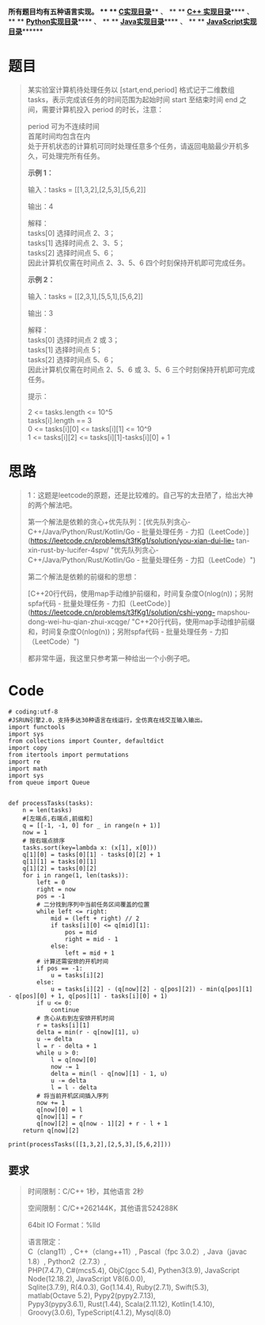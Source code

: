 **所有题目均有五种语言实现。 ** **
**[C实现目录](https://renjie.blog.csdn.net/article/details/129190260
"C实现目录")****** 、 ** ** **[C++
实现目录](https://blog.csdn.net/misayaaaaa/category_12036814.html "C++
实现目录")****** 、 ** **
**[Python实现目录](https://blog.csdn.net/misayaaaaa/category_12111005.html
"Python实现目录")****** 、 ** **
**[Java实现目录](https://blog.csdn.net/misayaaaaa/category_12111006.html
"Java实现目录")****** 、 ** **
**[JavaScript实现目录](https://blog.csdn.net/misayaaaaa/category_12199270.html
"JavaScript实现目录")********

# 题目

> 某实验室计算机待处理任务以 [start,end,period] 格式记于二维数组 tasks，表示完成该任务的时间范围为起始时间 start
> 至结束时间 end 之间，需要计算机投入 period 的时长，注意：
>
> period 可为不连续时间  
>  首尾时间均包含在内  
>  处于开机状态的计算机可同时处理任意多个任务，请返回电脑最少开机多久，可处理完所有任务。
>
> **示例 1：**
>
> 输入：tasks = [[1,3,2],[2,5,3],[5,6,2]]
>
> 输出：4
>
> 解释：  
>  tasks[0] 选择时间点 2、3；  
>  tasks[1] 选择时间点 2、3、5；  
>  tasks[2] 选择时间点 5、6；  
>  因此计算机仅需在时间点 2、3、5、6 四个时刻保持开机即可完成任务。
>
> **示例 2：**
>
> 输入：tasks = [[2,3,1],[5,5,1],[5,6,2]]
>
> 输出：3
>
> 解释：  
>  tasks[0] 选择时间点 2 或 3；  
>  tasks[1] 选择时间点 5；  
>  tasks[2] 选择时间点 5、6；  
>  因此计算机仅需在时间点 2、5、6 或 3、5、6 三个时刻保持开机即可完成任务。
>
> 提示：
>
> 2 <= tasks.length <= 10^5  
>  tasks[i].length == 3  
>  0 <= tasks[i][0] <= tasks[i][1] <= 10^9  
>  1 <= tasks[i][2] <= tasks[i][1]-tasks[i][0] + 1

# 思路

> 1：这题是leetcode的原题，还是比较难的。自己写的太丑陋了，给出大神的两个解法吧。
>
> 第一个解法是依赖的贪心+优先队列：[优先队列贪心-C++/Java/Python/Rust/Kotlin/Go - 批量处理任务 -
> 力扣（LeetCode）](https://leetcode.cn/problems/t3fKg1/solution/you-xian-dui-lie-
> tan-xin-rust-by-lucifer-4spv/ "优先队列贪心-C++/Java/Python/Rust/Kotlin/Go -
> 批量处理任务 - 力扣（LeetCode）")
>
> 第二个解法是依赖的前缀和的思想：
>
> [C++20行代码，使用map手动维护前缀和，时间复杂度O(nlog(n))；另附spfa代码 - 批量处理任务 -
> 力扣（LeetCode）](https://leetcode.cn/problems/t3fKg1/solution/cshi-yong-
> mapshou-dong-wei-hu-qian-zhui-xcqge/
> "C++20行代码，使用map手动维护前缀和，时间复杂度O\(nlog\(n\)\)；另附spfa代码 - 批量处理任务 -
> 力扣（LeetCode）")
>
> 都非常牛逼，我这里只参考第一种给出一个小例子吧。

#

# Code

    
    
    # coding:utf-8
    #JSRUN引擎2.0，支持多达30种语言在线运行，全仿真在线交互输入输出。 
    import functools
    import sys
    from collections import Counter, defaultdict
    import copy
    from itertools import permutations
    import re
    import math
    import sys
    from queue import Queue
    
    
    def processTasks(tasks):
        n = len(tasks)
        #[左端点,右端点,前缀和] 
        q = [[-1, -1, 0] for _ in range(n + 1)]
        now = 1
        # 按右端点排序
        tasks.sort(key=lambda x: (x[1], x[0]))
        q[1][0] = tasks[0][1] - tasks[0][2] + 1 
        q[1][1] = tasks[0][1]
        q[1][2] = tasks[0][2]
        for i in range(1, len(tasks)):
            left = 0
            right = now
            pos = -1
            # 二分找到序列中当前任务区间覆盖的位置
            while left <= right:
                mid = (left + right) // 2
                if tasks[i][0] <= q[mid][1]:
                    pos = mid
                    right = mid - 1
                else:
                    left = mid + 1
            # 计算还需安排的开机时间
            if pos == -1:
                u = tasks[i][2]
            else:
                u = tasks[i][2] - (q[now][2] - q[pos][2]) - min(q[pos][1] - q[pos][0] + 1, q[pos][1] - tasks[i][0] + 1)
            if u <= 0:
                continue
            # 贪心从右到左安排开机时间
            r = tasks[i][1]
            delta = min(r - q[now][1], u)
            u -= delta
            l = r - delta + 1
            while u > 0:
                l = q[now][0]
                now -= 1
                delta = min(l - q[now][1] - 1, u)
                u -= delta
                l = l - delta
            # 将当前开机区间插入序列
            now += 1
            q[now][0] = l
            q[now][1] = r
            q[now][2] = q[now - 1][2] + r - l + 1
        return q[now][2]
    
    print(processTasks([[1,3,2],[2,5,3],[5,6,2]]))
    
    
    

## 要求

> 时间限制：C/C++ 1秒，其他语言 2秒
>
> 空间限制：C/C++262144K，其他语言524288K
>
> 64bit IO Format：%lld
>
> 语言限定：  
>  C（clang11）, C++（clang++11）, Pascal（fpc 3.0.2）, Java（javac 1.8）,
> Python2（2.7.3）,  
>  PHP(7.4.7), C#(mcs5.4), ObjC(gcc 5.4), Pythen3(3.9), JavaScript
> Node(12.18.2), JavaScript V8(6.0.0),  
>  Sqlite(3.7.9), R(4.0.3), Go(1.14.4), Ruby(2.7.1), Swift(5.3), matlab(Octave
> 5.2), Pypy2(pypy2.7.13),  
>  Pypy3(pypy3.6.1), Rust(1.44), Scala(2.11.12), Kotlin(1.4.10),
> Groovy(3.0.6), TypeScript(4.1.2), Mysql(8.0)

